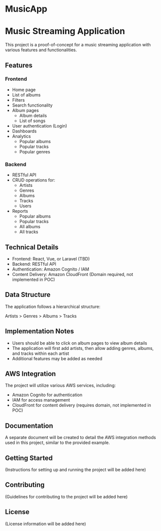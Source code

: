 # MusicApp

# Music Streaming Application

This project is a proof-of-concept for a music streaming application with various features and functionalities.

## Features

### Frontend

- Home page
- List of albums
- Filters
- Search functionality
- Album pages
  - Album details
  - List of songs
- User authentication (Login)
- Dashboards
- Analytics
  - Popular albums
  - Popular tracks
  - Popular genres

### Backend

- RESTful API
- CRUD operations for:
  - Artists
  - Genres
  - Albums
  - Tracks
  - Users
- Reports
  - Popular albums
  - Popular tracks
  - All albums
  - All tracks

## Technical Details

- Frontend: React, Vue, or Laravel (TBD)
- Backend: RESTful API
- Authentication: Amazon Cognito / IAM
- Content Delivery: Amazon CloudFront (Domain required, not implemented in POC)

## Data Structure

The application follows a hierarchical structure:

Artists > Genres > Albums > Tracks

## Implementation Notes

- Users should be able to click on album pages to view album details
- The application will first add artists, then allow adding genres, albums, and tracks within each artist
- Additional features may be added as needed

## AWS Integration

The project will utilize various AWS services, including:

- Amazon Cognito for authentication
- IAM for access management
- CloudFront for content delivery (requires domain, not implemented in POC)

## Documentation

A separate document will be created to detail the AWS integration methods used in this project, similar to the provided example.

## Getting Started

(Instructions for setting up and running the project will be added here)

## Contributing

(Guidelines for contributing to the project will be added here)

## License

(License information will be added here)